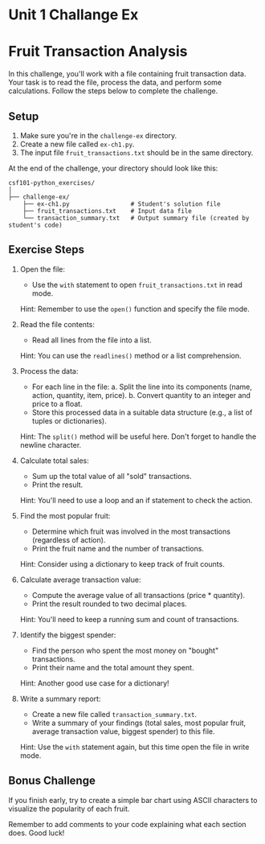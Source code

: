 # Unit 1 Challange Ex

# Fruit Transaction Analysis

In this challenge, you'll work with a file containing fruit transaction data. Your task is to read the file, process the data, and perform some calculations. Follow the steps below to complete the challenge.

## Setup

1. Make sure you're in the `challenge-ex` directory.
2. Create a new file called `ex-ch1.py`.
3. The input file `fruit_transactions.txt` should be in the same directory.

At the end of the challenge, your directory should look like this:

```plaintext
csf101-python_exercises/
│
├── challenge-ex/
    ├── ex-ch1.py                 # Student's solution file
    ├── fruit_transactions.txt    # Input data file
    └── transaction_summary.txt   # Output summary file (created by student's code)
```

## Exercise Steps

1. Open the file:

   - Use the `with` statement to open `fruit_transactions.txt` in read mode.

   Hint: Remember to use the `open()` function and specify the file mode.

2. Read the file contents:

   - Read all lines from the file into a list.

   Hint: You can use the `readlines()` method or a list comprehension.

3. Process the data:

   - For each line in the file:
     a. Split the line into its components (name, action, quantity, item, price).
     b. Convert quantity to an integer and price to a float.
   - Store this processed data in a suitable data structure (e.g., a list of tuples or dictionaries).

   Hint: The `split()` method will be useful here. Don't forget to handle the newline character.

4. Calculate total sales:

   - Sum up the total value of all "sold" transactions.
   - Print the result.

   Hint: You'll need to use a loop and an if statement to check the action.

5. Find the most popular fruit:

   - Determine which fruit was involved in the most transactions (regardless of action).
   - Print the fruit name and the number of transactions.

   Hint: Consider using a dictionary to keep track of fruit counts.

6. Calculate average transaction value:

   - Compute the average value of all transactions (price \* quantity).
   - Print the result rounded to two decimal places.

   Hint: You'll need to keep a running sum and count of transactions.

7. Identify the biggest spender:

   - Find the person who spent the most money on "bought" transactions.
   - Print their name and the total amount they spent.

   Hint: Another good use case for a dictionary!

8. Write a summary report:

   - Create a new file called `transaction_summary.txt`.
   - Write a summary of your findings (total sales, most popular fruit, average transaction value, biggest spender) to this file.

   Hint: Use the `with` statement again, but this time open the file in write mode.

## Bonus Challenge

If you finish early, try to create a simple bar chart using ASCII characters to visualize the popularity of each fruit.

Remember to add comments to your code explaining what each section does. Good luck!
